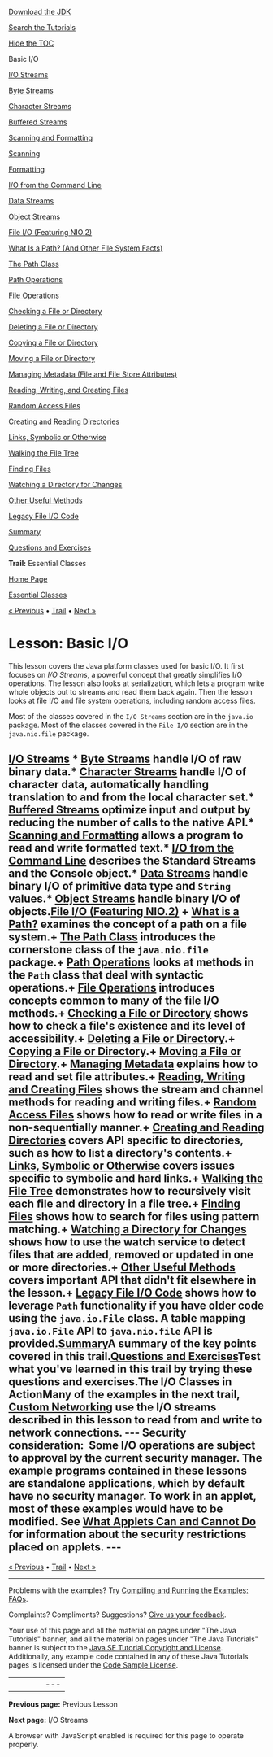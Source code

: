 [Download
the JDK](http://java.sun.com/javase/6/download.jsp)
  
[Search the
Tutorials](../../search.html)
  
[Hide the TOC](javascript:toggleLeft())

Basic I/O

[I/O Streams](streams.html)

[Byte Streams](bytestreams.html)

[Character Streams](charstreams.html)

[Buffered Streams](buffers.html)

[Scanning and Formatting](scanfor.html)

[Scanning](scanning.html)

[Formatting](formatting.html)

[I/O from the Command Line](cl.html)

[Data Streams](datastreams.html)

[Object Streams](objectstreams.html)

[File I/O (Featuring NIO.2)](fileio.html)

[What Is a Path? (And Other File System Facts)](path.html)

[The Path Class](pathClass.html)

[Path Operations](pathOps.html)

[File Operations](fileOps.html)

[Checking a File or Directory](check.html)

[Deleting a File or Directory](delete.html)

[Copying a File or Directory](copy.html)

[Moving a File or Directory](move.html)

[Managing Metadata (File and File Store Attributes)](fileAttr.html)

[Reading, Writing, and Creating Files](file.html)

[Random Access Files](rafs.html)

[Creating and Reading Directories](dirs.html)

[Links, Symbolic or Otherwise](links.html)

[Walking the File Tree](walk.html)

[Finding Files](find.html)

[Watching a Directory for Changes](notification.html)

[Other Useful Methods](misc.html)

[Legacy File I/O Code](legacy.html)

[Summary](summary.html)

[Questions and Exercises](QandE/questions.html)

**Trail:** Essential Classes

[Home Page](../../index.html)
>
[Essential Classes](../index.html)

[« Previous](../exceptions/index.html) • [Trail](../TOC.html) • [Next »](streams.html)

# Lesson: Basic I/O

This lesson covers the Java platform classes used for basic I/O.
It first focuses on *I/O Streams*, a powerful concept that
greatly simplifies I/O operations. The lesson also looks at
serialization, which lets a program write whole objects out to streams
and read them back again. Then the lesson looks at file I/O and file system
operations, including random access files.

Most of the classes covered in the `I/O Streams`
section are in the `java.io` package.
Most of the classes covered in the `File I/O` section
are in the `java.nio.file` package.

## [I/O Streams](streams.html) * [Byte Streams](bytestreams.html) handle I/O of raw binary data.* [Character Streams](charstreams.html) handle I/O of character data, automatically handling translation to and from the local character set.* [Buffered Streams](buffers.html) optimize input and output by reducing the number of calls to the native API.* [Scanning and Formatting](scanfor.html) allows a program to read and write formatted text.* [I/O from the Command Line](cl.html) describes the Standard Streams and the Console object.* [Data Streams](datastreams.html) handle binary I/O of primitive data type and `String` values.* [Object Streams](objectstreams.html) handle binary I/O of objects.[File I/O (Featuring NIO.2)](fileio.html) + [What is a Path?](path.html) examines the concept of a path on a file system.+ [The Path Class](pathClass.html) introduces the cornerstone class of the `java.nio.file` package.+ [Path Operations](pathOps.html) looks at methods in the `Path` class that deal with syntactic operations.+ [File Operations](fileOps.html) introduces concepts common to many of the file I/O methods.+ [Checking a File or Directory](check.html) shows how to check a file's existence and its level of accessibility.+ [Deleting a File or Directory](delete.html).+ [Copying a File or Directory](copy.html).+ [Moving a File or Directory](move.html).+ [Managing Metadata](fileAttr.html) explains how to read and set file attributes.+ [Reading, Writing and Creating Files](file.html) shows the stream and channel methods for reading and writing files.+ [Random Access Files](rafs.html) shows how to read or write files in a non-sequentially manner.+ [Creating and Reading Directories](dirs.html) covers API specific to directories, such as how to list a directory's contents.+ [Links, Symbolic or Otherwise](links.html) covers issues specific to symbolic and hard links.+ [Walking the File Tree](walk.html) demonstrates how to recursively visit each file and directory in a file tree.+ [Finding Files](find.html) shows how to search for files using pattern matching.+ [Watching a Directory for Changes](notification.html) shows how to use the watch service to detect files that are added, removed or updated in one or more directories.+ [Other Useful Methods](misc.html) covers important API that didn't fit elsewhere in the lesson.+ [Legacy File I/O Code](legacy.html) shows how to leverage `Path` functionality if you have older code using the `java.io.File` class. A table mapping `java.io.File` API to `java.nio.file` API is provided.[Summary](summary.html)A summary of the key points covered in this trail.[Questions and Exercises](QandE/questions.html)Test what you've learned in this trail by trying these questions and exercises.The I/O Classes in ActionMany of the examples in the next trail, [Custom Networking](../../networking/index.html) use the I/O streams described in this lesson to read from and write to network connections. --- **Security consideration:**  Some I/O operations are subject to approval by the current security manager. The example programs contained in these lessons are standalone applications, which by default have no security manager. To work in an applet, most of these examples would have to be modified. See [What Applets Can and Cannot Do](../../deployment/applet/security.html) for information about the security restrictions placed on applets. ---

[« Previous](../exceptions/index.html)
•
[Trail](../TOC.html)
•
[Next »](streams.html)

---

Problems with the examples? Try [Compiling and Running
the Examples: FAQs](../../information/run-examples.html).
  
Complaints? Compliments? Suggestions? [Give
us your feedback](http://download.oracle.com/javase/feedback.html).

Your use of this page and all the material on pages under "The Java Tutorials" banner,
and all the material on pages under "The Java Tutorials" banner is subject to the [Java SE Tutorial Copyright
and License](../../information/license.html).
Additionally, any example code contained in any of these Java
Tutorials pages is licensed under the
[Code
Sample License](http://developers.sun.com/license/berkeley_license.html).

|  |  |  |  |  |
| --- | --- | --- | --- | --- |
| |  |  | | --- | --- | | duke image | Oracle logo | | [About Oracle](http://www.oracle.com/us/corporate/index.html) | [Oracle Technology Network](http://www.oracle.com/technology/index.html) | [Terms of Service](https://www.samplecode.oracle.com/servlets/CompulsoryClickThrough?type=TermsOfService) | Copyright © 1995, 2011 Oracle and/or its affiliates. All rights reserved. |

**Previous page:** Previous Lesson
  
**Next page:** I/O Streams




A browser with JavaScript enabled is required for this page to operate properly.